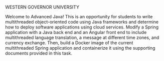 WESTERN GOVERNOR UNIVERSITY

Welcome to Advanced Java! This is an opportunity for students to write multithreaded object-oriented code using Java frameworks and determine how to deploy software applications using cloud services.
Modify a Spring application with a Java back end and an Angular front end to include multithreaded language translation, a message at different time zones, and currency exchange. Then, build a Docker image of the current multithreaded Spring application and containerize it using the supporting documents provided in this task.
